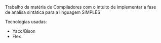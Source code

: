 Trabalho da matéria de Compiladores com o intuito de implementar a fase de análisa sintática para a linguagem SIMPLES

Tecnologias usadas:
- Yacc/Bison
- Flex
